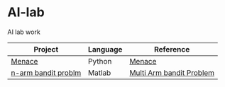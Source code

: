 # AI-lab
AI  lab work

|Project|Language|Reference|
|-----|---------------|----------|
|[Menace](Menace/)|Python|[Menace](http://chalkdustmagazine.com/features/menace-machine-educable-noughts-crosses-engine/)|
|[n-arm bandit problm](n-arm_bandit_problem/)|Matlab|[Multi Arm bandit Problem](https://lilianweng.github.io/lil-log/2018/01/23/the-multi-armed-bandit-problem-and-its-solutions.html)|
